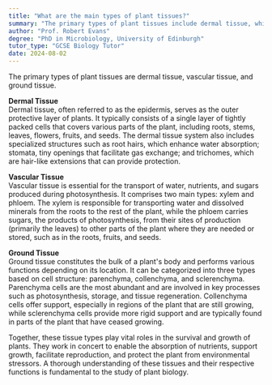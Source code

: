 ```yaml
---
title: "What are the main types of plant tissues?"
summary: "The primary types of plant tissues include dermal tissue, which protects the plant; vascular tissue, which facilitates transport of nutrients and water; and ground tissue, which provides support and storage."
author: "Prof. Robert Evans"
degree: "PhD in Microbiology, University of Edinburgh"
tutor_type: "GCSE Biology Tutor"
date: 2024-08-02
---
```


The primary types of plant tissues are dermal tissue, vascular tissue, and ground tissue.

**Dermal Tissue**  
Dermal tissue, often referred to as the epidermis, serves as the outer protective layer of plants. It typically consists of a single layer of tightly packed cells that covers various parts of the plant, including roots, stems, leaves, flowers, fruits, and seeds. The dermal tissue system also includes specialized structures such as root hairs, which enhance water absorption; stomata, tiny openings that facilitate gas exchange; and trichomes, which are hair-like extensions that can provide protection.

**Vascular Tissue**  
Vascular tissue is essential for the transport of water, nutrients, and sugars produced during photosynthesis. It comprises two main types: xylem and phloem. The xylem is responsible for transporting water and dissolved minerals from the roots to the rest of the plant, while the phloem carries sugars, the products of photosynthesis, from their sites of production (primarily the leaves) to other parts of the plant where they are needed or stored, such as in the roots, fruits, and seeds.

**Ground Tissue**  
Ground tissue constitutes the bulk of a plant's body and performs various functions depending on its location. It can be categorized into three types based on cell structure: parenchyma, collenchyma, and sclerenchyma. Parenchyma cells are the most abundant and are involved in key processes such as photosynthesis, storage, and tissue regeneration. Collenchyma cells offer support, especially in regions of the plant that are still growing, while sclerenchyma cells provide more rigid support and are typically found in parts of the plant that have ceased growing.

Together, these tissue types play vital roles in the survival and growth of plants. They work in concert to enable the absorption of nutrients, support growth, facilitate reproduction, and protect the plant from environmental stressors. A thorough understanding of these tissues and their respective functions is fundamental to the study of plant biology.
    